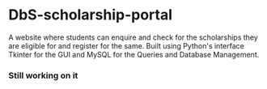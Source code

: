 # DbS-scholarship-portal
<p>A website where students can enquire and check for the scholarships they are eligible for and register for the same.
Built using Python's interface Tkinter for the GUI and MySQL for the Queries and Database Management.</p>

### Still working on it
